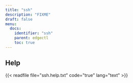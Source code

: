 ```yaml
---
title: "ssh"
description: "FIXME"
draft: false
menu:
  docs:
    identifier: "ssh"
    parent: edgectl
    toc: true
---
```


## Help

{{< readfile file="ssh.help.txt" code="true" lang="text" >}}
